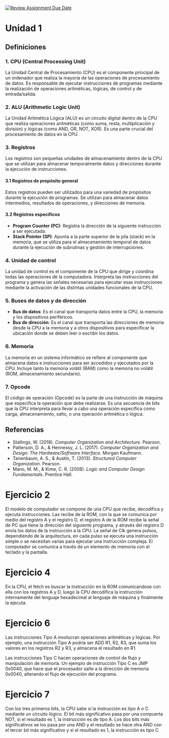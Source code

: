 [![Review Assignment Due Date](https://classroom.github.com/assets/deadline-readme-button-22041afd0340ce965d47ae6ef1cefeee28c7c493a6346c4f15d667ab976d596c.svg)](https://classroom.github.com/a/EID3BRwM)
# Unidad 1
## Definiciones

### 1. CPU (Central Processing Unit)
La Unidad Central de Procesamiento (CPU) es el componente principal de un ordenador que realiza la mayoría de las operaciones de procesamiento de datos. Es responsable de ejecutar instrucciones de programas mediante la realización de operaciones aritméticas, lógicas, de control y de entrada/salida.

### 2. ALU (Arithmetic Logic Unit)
La Unidad Aritmética Lógica (ALU) es un circuito digital dentro de la CPU que realiza operaciones aritméticas (como suma, resta, multiplicación y división) y lógicas (como AND, OR, NOT, XOR). Es una parte crucial del procesamiento de datos en la CPU.

### 3. Registros
Los registros son pequeñas unidades de almacenamiento dentro de la CPU que se utilizan para almacenar temporalmente datos y direcciones durante la ejecución de instrucciones.

#### 3.1 Registros de propósito general
Estos registros pueden ser utilizados para una variedad de propósitos durante la ejecución de programas. Se utilizan para almacenar datos intermedios, resultados de operaciones, y direcciones de memoria.

#### 3.2 Registros específicos
- **Program Counter (PC)**: Registra la dirección de la siguiente instrucción a ser ejecutada.
- **Stack Pointer (SP)**: Apunta a la parte superior de la pila (stack) en la memoria, que se utiliza para el almacenamiento temporal de datos durante la ejecución de subrutinas y gestión de interrupciones.

### 4. Unidad de control
La unidad de control es el componente de la CPU que dirige y coordina todas las operaciones de la computadora. Interpreta las instrucciones del programa y genera las señales necesarias para ejecutar esas instrucciones mediante la activación de las distintas unidades funcionales de la CPU.

### 5. Buses de datos y de dirección
- **Bus de datos**: Es el canal que transporta datos entre la CPU, la memoria y los dispositivos periféricos.
- **Bus de dirección**: Es el canal que transporta las direcciones de memoria desde la CPU a la memoria y a otros dispositivos para especificar la ubicación donde se deben leer o escribir los datos.

### 6. Memoria
La memoria en un sistema informático se refiere al componente que almacena datos e instrucciones para ser accedidos y ejecutados por la CPU. Incluye tanto la memoria volátil (RAM) como la memoria no volátil (ROM, almacenamiento secundario).

### 7. Opcode
El código de operación (Opcode) es la parte de una instrucción de máquina que especifica la operación que debe realizarse. Es una secuencia de bits que la CPU interpreta para llevar a cabo una operación específica como carga, almacenamiento, salto, o una operación aritmética o lógica.

## Referencias

- Stallings, W. (2018). *Computer Organization and Architecture*. Pearson.
- Patterson, D. A., & Hennessy, J. L. (2017). *Computer Organization and Design: The Hardware/Software Interface*. Morgan Kaufmann.
- Tanenbaum, A. S., & Austin, T. (2013). *Structured Computer Organization*. Pearson.
- Mano, M. M., & Kime, C. R. (2008). *Logic and Computer Design Fundamentals*. Prentice Hall.

# Ejercicio 2
El modelo de computador se compone de una CPU que recibe, decodifica y ejecuta instrucciones. Las recibe de la ROM, con la que se comunica por medio del registro A y el registro D, el registro A de la ROM recibe la señal de PC que tiene la dirección del siguiente programa, y através del registro D envía los datos de la instrucción a la CPU. La señal de Clk genera pulsos, dependiendo de la arquitectura, en cada pulso se ejecuta una instrucción simple o se necesitan varias para ejecutar una instrucción compleja. El computador se comunica a través de un elemento de memoria con el teclado y la pantalla.

# Ejercicio 4
En la CPU, el fetch es buscar la instrucción en la ROM comunicandose con ella con los registros A y D, luego la CPU decodifica la instrucción internamente del lenguaje hexadecimal al lenguaje de máquina y finalmente la ejecuta.

# Ejercicio 6

Las instrucciones Tipo A involucran operaciones aritméticas y lógicas. Por ejemplo, una instrucción Tipo A podría ser ADD R1, R2, R3, que suma los valores en los registros R2 y R3, y almacena el resultado en R1. 

Las instrucciones Tipo C hacen operaciones de control de flujo y manipulación de memoria. Un ejemplo de instrucción Tipo C es JMP 0x0040, que hace que el procesador salte a la dirección de memoria 0x0040, alterando el flujo de ejecución del programa.

# Ejercicio 7

Con los tres primeros bits, la CPU sabe si la instrucción es tipo A o C mediante un circuito lógico. El bit más significativo pasa por una compuerta NOT, si el resultado es 1, la instrucción es de tipo A. Los dos bits más significativos se los pasa por una AND y el resultado se hace otra AND con el tercer bit más significativo y si el resultado es 1, la instrucción es tipo C
